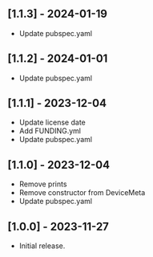## [1.1.3] - 2024-01-19

* Update pubspec.yaml

## [1.1.2] - 2024-01-01

* Update pubspec.yaml

## [1.1.1] - 2023-12-04

* Update license date
* Add FUNDING.yml
* Update pubspec.yaml

## [1.1.0] - 2023-12-04

* Remove prints
* Remove constructor from DeviceMeta
* Update pubspec.yaml

## [1.0.0] - 2023-11-27

* Initial release.
